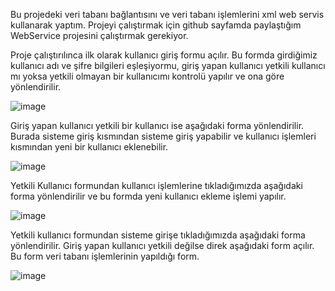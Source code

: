 Bu projedeki veri tabanı bağlantısını ve veri tabanı işlemlerini xml web servis kullanarak yaptım. Projeyi çalıştırmak için github sayfamda paylaştığım WebService
projesini çalıştırmak gerekiyor.

Proje çalıştırılınca ilk olarak kullanıcı giriş formu açılır. Bu formda girdiğimiz kullanıcı adı ve şifre bilgileri eşleşiyormu, giriş yapan kullanıcı yetkili kullanıcı 
mı yoksa yetkili olmayan bir kullanıcımı kontrolü yapılır ve ona göre yönlendirilir.

![image](https://user-images.githubusercontent.com/96024765/185158603-df3ba82b-934e-4dd2-b1b0-9c15b97e1b1b.png)         

Giriş yapan kullanıcı yetkili bir kullanıcı ise aşağıdaki forma yönlendirilir. Burada sisteme giriş kısmından sisteme giriş yapabilir ve kullanıcı işlemleri kısmından 
yeni bir kullanıcı eklenebilir.

![image](https://user-images.githubusercontent.com/96024765/185158914-75c1e941-b780-4b65-b62e-84fed0ed62bd.png)

Yetkili Kullanıcı formundan kullanıcı işlemlerine tıkladığımızda aşağıdaki forma yönlendirilir ve bu formda yeni kullanıcı ekleme işlemi yapılır.

![image](https://user-images.githubusercontent.com/96024765/185159081-874a13cd-d6a7-4d6d-95fd-28621b9026a0.png)

Yetkili kullanıcı formundan sisteme girişe tıkladığımızda aşağıdaki forma yönlendirilir. Giriş yapan kullanıcı yetkili değilse direk aşağıdaki form açılır. Bu form veri 
tabanı işlemlerinin yapıldığı form.

![image](https://user-images.githubusercontent.com/96024765/185159347-313a4cc9-d607-49a2-a053-62a5ddf6869b.png)


